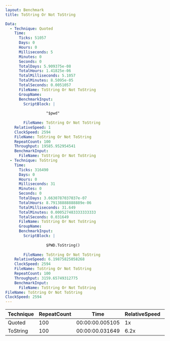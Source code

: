 ```yaml
---
layout: Benchmark
title: ToString Or Not ToString

Data: 
  - Technique: Quoted
    Time: 
      Ticks: 51057
      Days: 0
      Hours: 0
      Milliseconds: 5
      Minutes: 0
      Seconds: 0
      TotalDays: 5.909375e-08
      TotalHours: 1.41825e-06
      TotalMilliseconds: 5.1057
      TotalMinutes: 8.5095e-05
      TotalSeconds: 0.0051057
      FileName: ToString Or Not ToString
      GroupName: 
      BenchmarkInput: 
        ScriptBlock: |
          
                  "$pwd"
              
        FileName: ToString Or Not ToString
    RelativeSpeed: 1
    ClockSpeed: 2594
    FileName: ToString Or Not ToString
    RepeatCount: 100
    Throughput: 19585.952954541
    BenchmarkInput: 
      FileName: ToString Or Not ToString
  - Technique: ToString
    Time: 
      Ticks: 316490
      Days: 0
      Hours: 0
      Milliseconds: 31
      Minutes: 0
      Seconds: 0
      TotalDays: 3.6630787037037e-07
      TotalHours: 8.79138888888889e-06
      TotalMilliseconds: 31.649
      TotalMinutes: 0.000527483333333333
      TotalSeconds: 0.031649
      FileName: ToString Or Not ToString
      GroupName: 
      BenchmarkInput: 
        ScriptBlock: |
          
                  $PWD.ToString()
              
        FileName: ToString Or Not ToString
    RelativeSpeed: 6.19875825058268
    ClockSpeed: 2594
    FileName: ToString Or Not ToString
    RepeatCount: 100
    Throughput: 3159.65749312775
    BenchmarkInput: 
      FileName: ToString Or Not ToString
FileName: ToString Or Not ToString
ClockSpeed: 2594
---
```





|Technique|RepeatCount|Time           |RelativeSpeed|Throughput|
|---------|-----------|---------------|-------------|----------|
|Quoted   |100        |00:00:00.005105|1x           |19585.95/s|
|ToString |100        |00:00:00.031649|6.2x         |3159.66/s |
